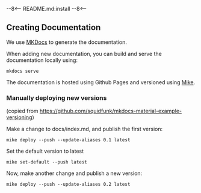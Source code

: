 
--8<--
README.md:install
--8<--


## Creating Documentation


We use [MKDocs](https://www.mkdocs.org/) to generate the documentation.

When adding new documentation, you can build and serve the documentation locally using:

```
mkdocs serve
```



The documentation is hosted using Github Pages and versioned using [Mike](https://github.com/jimporter/mike/issues).


### Manually deploying new versions

(copied from https://github.com/squidfunk/mkdocs-material-example-versioning)

Make a change to docs/index.md, and publish the first version:

```
mike deploy --push --update-aliases 0.1 latest
```
Set the default version to latest

```
mike set-default --push latest
```

Now, make another change and publish a new version:

```
mike deploy --push --update-aliases 0.2 latest
```
